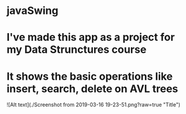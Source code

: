 # javaSwing

# I've made this app as a project for my Data Strunctures course
# It shows the basic operations like insert, search, delete on AVL trees

![Alt text](./Screenshot from 2019-03-16 19-23-51.png?raw=true "Title")
